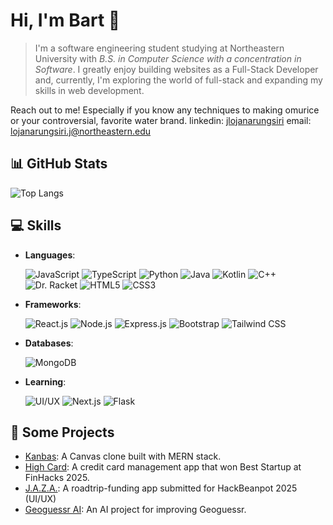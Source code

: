 # Hi, I'm Bart 👋

> I'm a software engineering student studying at Northeastern University with _B.S. in Computer Science with a concentration in Software_. I greatly enjoy building websites as a Full-Stack Developer and, currently, I'm exploring the world of full-stack and expanding my skills in web development.

Reach out to me! Especially if you know any techniques to making omurice or your controversial, favorite water brand.
linkedin: <a href="https://www.linkedin.com/in/jlojanarungsiri" target="_blank">jlojanarungsiri</a>
email: <a href="mailto:lojanarungsiri.j@northeastern.edu">lojanarungsiri.j@northeastern.edu</a>

## 📊 GitHub Stats
![Top Langs](https://github-readme-stats.vercel.app/api/top-langs/?username=Bartavius&layout=pie&theme=radical) 


## 💻 Skills

- **Languages**:

  ![JavaScript](https://img.shields.io/badge/JavaScript-F7DF1E?style=for-the-badge&logo=javascript&logoColor=black)  ![TypeScript](https://img.shields.io/badge/TypeScript-007ACC?style=for-the-badge&logo=typescript&logoColor=white)  ![Python](https://img.shields.io/badge/Python-3776AB?style=for-the-badge&logo=python&logoColor=white)  ![Java](https://img.shields.io/badge/Java-ED8B00?style=for-the-badge&logo=openjdk&logoColor=white)  ![Kotlin](https://img.shields.io/badge/Kotlin-0095D5?style=for-the-badge&logo=kotlin&logoColor=white)  ![C++](https://img.shields.io/badge/C%2B%2B-00599C?style=for-the-badge&logo=c%2B%2B&logoColor=white)  ![Dr. Racket](https://img.shields.io/badge/Racket-9F1D20?style=for-the-badge&logo=racket&logoColor=white)  ![HTML5](https://img.shields.io/badge/HTML5-E34F26?style=for-the-badge&logo=html5&logoColor=white)  ![CSS3](https://img.shields.io/badge/CSS3-1572B6?style=for-the-badge&logo=css3&logoColor=white)  

- **Frameworks**:

  ![React.js](https://img.shields.io/badge/React-20232A?style=for-the-badge&logo=react&logoColor=61DAFB)  ![Node.js](https://img.shields.io/badge/Node.js-43853D?style=for-the-badge&logo=node.js&logoColor=white)  ![Express.js](https://img.shields.io/badge/Express.js-000000?style=for-the-badge&logo=express&logoColor=white)  ![Bootstrap](https://img.shields.io/badge/Bootstrap-7952B3?style=for-the-badge&logo=bootstrap&logoColor=white)  ![Tailwind CSS](https://img.shields.io/badge/Tailwind_CSS-38B2AC?style=for-the-badge&logo=tailwind-css&logoColor=white)  

- **Databases**:

  ![MongoDB](https://img.shields.io/badge/MongoDB-4EA94B?style=for-the-badge&logo=mongodb&logoColor=white)
  
- **Learning**:

  ![UI/UX](https://img.shields.io/badge/UI%2FUX-FF4088?style=for-the-badge&logo=figma&logoColor=white)  ![Next.js](https://img.shields.io/badge/Next.js-000000?style=for-the-badge&logo=nextdotjs&logoColor=white)  ![Flask](https://img.shields.io/badge/Flask-000000?style=for-the-badge&logo=flask&logoColor=white)

## 🔭 Some Projects

- [Kanbas](https://github.com/Bartavius/kanbas): A Canvas clone built with MERN stack.
- [High Card](https://github.com/williampan22/finhacks2025): A credit card management app that won Best Startup at FinHacks 2025.
- [J.A.Z.A.](https://github.com/Bartavius/JAZA-Just-A-Zip-Away): A roadtrip-funding app submitted for HackBeanpot 2025 (UI/UX)
- [Geoguessr AI](https://github.com/Bartavius/geoguessrai): An AI project for improving Geoguessr.


